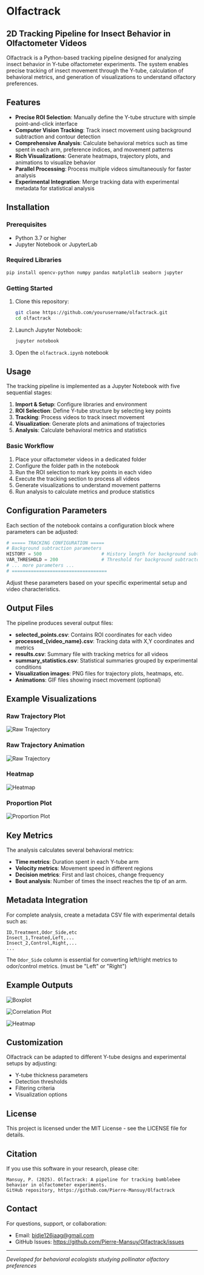 # Olfactrack

## 2D Tracking Pipeline for Insect Behavior in Olfactometer Videos

Olfactrack is a Python-based tracking pipeline designed for analyzing insect behavior in Y-tube olfactometer experiments. The system enables precise tracking of insect movement through the Y-tube, calculation of behavioral metrics, and generation of visualizations to understand olfactory preferences.

## Features

- **Precise ROI Selection**: Manually define the Y-tube structure with simple point-and-click interface
- **Computer Vision Tracking**: Track insect movement using background subtraction and contour detection
- **Comprehensive Analysis**: Calculate behavioral metrics such as time spent in each arm, preference indices, and movement patterns
- **Rich Visualizations**: Generate heatmaps, trajectory plots, and animations to visualize behavior
- **Parallel Processing**: Process multiple videos simultaneously for faster analysis
- **Experimental Integration**: Merge tracking data with experimental metadata for statistical analysis

## Installation

### Prerequisites

- Python 3.7 or higher
- Jupyter Notebook or JupyterLab

### Required Libraries

```bash
pip install opencv-python numpy pandas matplotlib seaborn jupyter
```

### Getting Started

1. Clone this repository:
   ```bash
   git clone https://github.com/yourusername/olfactrack.git
   cd olfactrack
   ```

2. Launch Jupyter Notebook:
   ```bash
   jupyter notebook
   ```

3. Open the `olfactrack.ipynb` notebook

## Usage

The tracking pipeline is implemented as a Jupyter Notebook with five sequential stages:

1. **Import & Setup**: Configure libraries and environment
2. **ROI Selection**: Define Y-tube structure by selecting key points
3. **Tracking**: Process videos to track insect movement
4. **Visualization**: Generate plots and animations of trajectories
5. **Analysis**: Calculate behavioral metrics and statistics

### Basic Workflow

1. Place your olfactometer videos in a dedicated folder
2. Configure the folder path in the notebook
3. Run the ROI selection to mark key points in each video
4. Execute the tracking section to process all videos
5. Generate visualizations to understand movement patterns
6. Run analysis to calculate metrics and produce statistics

## Configuration Parameters

Each section of the notebook contains a configuration block where parameters can be adjusted:

```python
# ===== TRACKING CONFIGURATION =====
# Background subtraction parameters
HISTORY = 500                      # History length for background subtractor
VAR_THRESHOLD = 200                # Threshold for background subtractor
# ... more parameters ...
# ===================================
```

Adjust these parameters based on your specific experimental setup and video characteristics.

## Output Files

The pipeline produces several output files:

- **selected_points.csv**: Contains ROI coordinates for each video
- **processed_{video_name}.csv**: Tracking data with X,Y coordinates and metrics
- **results.csv**: Summary file with tracking metrics for all videos
- **summary_statistics.csv**: Statistical summaries grouped by experimental conditions
- **Visualization images**: PNG files for trajectory plots, heatmaps, etc.
- **Animations**: GIF files showing insect movement (optional)

## Example Visualizations

### Raw Trajectory Plot
![Raw Trajectory](https://github.com/Pierre-Mansuy/Olfactrack/blob/examples/102.mp4_raw_trajectory.png)

### Raw Trajectory Animation
![Raw Trajectory](https://github.com/Pierre-Mansuy/Olfactrack/blob/examples/102.mp4_animation.gif)

### Heatmap
![Heatmap](https://github.com/Pierre-Mansuy/Olfactrack/blob/examples/102.mp4_heatmap.png)

### Proportion Plot
![Proportion Plot](https://github.com/Pierre-Mansuy/Olfactrack/blob/examples/102.mp4_proportion.png)

## Key Metrics

The analysis calculates several behavioral metrics:

- **Time metrics**: Duration spent in each Y-tube arm
- **Velocity metrics**: Movement speed in different regions
- **Decision metrics**: First and last choices, change frequency
- **Bout analysis**: Number of times the insect reaches the tip of an arm.

## Metadata Integration

For complete analysis, create a metadata CSV file with experimental details such as:

```
ID,Treatment,Odor_Side,etc
Insect_1,Treated,Left,...
Insect_2,Control,Right,...
...
```

The `Odor_Side` column is essential for converting left/right metrics to odor/control metrics. (must be "Left" or "Right")

## Example Outputs

![Boxplot](https://github.com/Pierre-Mansuy/Olfactrack/blob/examples/key_metrics.png)

![Correlation Plot](https://github.com/Pierre-Mansuy/Olfactrack/blob/examples/correlation.png)

![Heatmap](https://github.com/Pierre-Mansuy/Olfactrack/blob/examples/heatmap.png)

## Customization

Olfactrack can be adapted to different Y-tube designs and experimental setups by adjusting:

- Y-tube thickness parameters
- Detection thresholds
- Filtering criteria
- Visualization options

## License

This project is licensed under the MIT License - see the LICENSE file for details.

## Citation

If you use this software in your research, please cite:

```
Mansuy, P. (2025). Olfactrack: A pipeline for tracking bumblebee behavior in olfactometer experiments. 
GitHub repository, https://github.com/Pierre-Mansuy/Olfactrack
```

## Contact

For questions, support, or collaboration:

- Email: bidje126jaag@gmail.com
- GitHub Issues: https://github.com/Pierre-Mansuy/Olfactrack/issues

---

*Developed for behavioral ecologists studying pollinator olfactory preferences*
